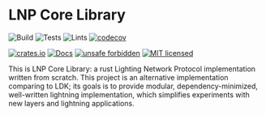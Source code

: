 # LNP Core Library

![Build](https://github.com/LNP-WG/lnp-core/workflows/Build/badge.svg)
![Tests](https://github.com/LNP-WG/lnp-core/workflows/Tests/badge.svg)
![Lints](https://github.com/LNP-WG/lnp-core/workflows/Lints/badge.svg)
[![codecov](https://codecov.io/gh/LNP-WG/lnp-core/branch/master/graph/badge.svg)](https://codecov.io/gh/LNP-WG/lnp-core)

[![crates.io](https://meritbadge.herokuapp.com/lnp-core)](https://crates.io/crates/lnp-core)
[![Docs](https://docs.rs/lnp-core/badge.svg)](https://docs.rs/lnp-core)
[![unsafe forbidden](https://img.shields.io/badge/unsafe-forbidden-success.svg)](https://github.com/rust-secure-code/safety-dance/)
[![MIT licensed](https://img.shields.io/badge/license-MIT-blue.svg)](./LICENSE)

This is LNP Core Library: a rust Lighting Network Protocol implementation 
written from scratch. This project is an alternative implementation comparing
to LDK; its goals is to provide modular, dependency-minimized, well-written
lightning implementation, which simplifies experiments with new layers and
lightning applications.
